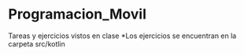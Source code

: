 # Programacion_Movil
Tareas y ejercicios vistos en clase
*Los ejercicios se encuentran en la carpeta src/kotlin

